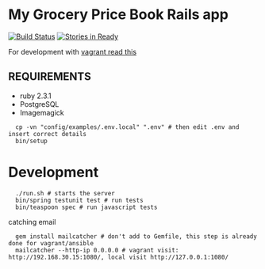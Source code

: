 # My Grocery Price Book Rails app

[![Build Status](https://semaphoreci.com/api/v1/projects/9e86687d-5794-45da-96f0-ebd507dddd33/683754/badge.svg)](https://semaphoreci.com/my-grocery-price-book/www)
[![Stories in Ready](https://badge.waffle.io/my-grocery-price-book/www.png?label=ready&title=Ready)](https://waffle.io/my-grocery-price-book/www)

For development with [vagrant read this](https://github.com/my-grocery-price-book/www-infrastructure#setting-up-a-development-enviroment-with-vagrant-and-ansible)

## REQUIREMENTS

 * ruby 2.3.1
 * PostgreSQL
 * Imagemagick
 
```
  cp -vn "config/examples/.env.local" ".env" # then edit .env and insert correct details
  bin/setup 
```

# Development

```
  ./run.sh # starts the server
  bin/spring testunit test # run tests
  bin/teaspoon spec # run javascript tests
```

catching email

```
  gem install mailcatcher # don't add to Gemfile, this step is already done for vagrant/ansible
  mailcatcher --http-ip 0.0.0.0 # vagrant visit: http://192.168.30.15:1080/, local visit http://127.0.0.1:1080/
```